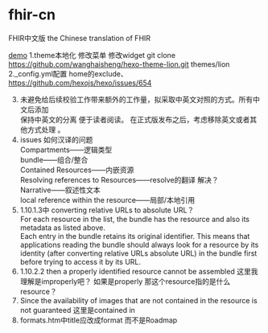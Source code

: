 fhir-cn
=======

FHIR中文版  the Chinese translation of FHIR 

[demo](http://wanghaisheng.github.io/fhir-cn/home/index.html)
1.theme本地化
修改菜单
修改widget
git  clone https://github.com/wanghaisheng/hexo-theme-lion.git themes/lion
2._config.yml配置
home的exclude、https://github.com/hexojs/hexo/issues/654   

3. 未避免给后续校验工作带来额外的工作量，拟采取中英文对照的方式。所有中文后添加</br> 保持中英文的分离 便于读者阅读。
在正式版发布之后，考虑移除英文或者其他方式处理  。
4. issues 如何汉译的问题  
Compartments——逻辑类型  
bundle——组合/整合  
Contained Resources——内嵌资源		
Resolving references to Resources——resolve的翻译 解决？	
Narrative——叙述性文本	
local reference within the resource——局部/本地引用	  
5.  1.10.1.3中 converting relative URLs to absolute URL？  
For each resource in the list, the bundle has the resource and also its metadata as listed above.  
Each entry in the bundle retains its original identifier. This means that applications reading
the bundle should always look for a resource by its identity (after converting relative URLs
absolute URL) in the bundle first before trying to access it by its URL.    
6.  1.10.2.2 then a properly identified resource cannot be assembled 这里我理解是improperly吧？ 如果是properly 那这个resource指的是什么resource？	
7.  Since the availability of images that are not contained in the resource is not guaranteed 这里是contained in	
8.  formats.htm中title应改成format 而不是Roadmap	

